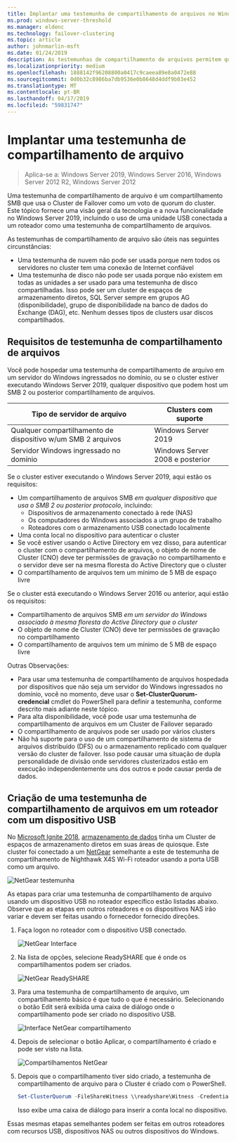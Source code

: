 ```yaml
---
title: Implantar uma testemunha de compartilhamento de arquivos no Windows Server de 2019
ms.prod: windows-server-threshold
ms.manager: eldenc
ms.technology: failover-clustering
ms.topic: article
author: johnmarlin-msft
ms.date: 01/24/2019
description: As testemunhas de compartilhamento de arquivos permitem que você use um compartilhamento de arquivos para votar em quorum do cluster. Este tópico descreve as testemunhas de compartilhamento de arquivo e a nova funcionalidade, incluindo o uso de uma unidade USB conectada a um roteador como uma testemunha de compartilhamento de arquivos.
ms.localizationpriority: medium
ms.openlocfilehash: 1888142f96208800a0417c9caeea89e8a0472e88
ms.sourcegitcommit: 0d0b32c8986ba7db9536e0b8648d4ddf9b03e452
ms.translationtype: MT
ms.contentlocale: pt-BR
ms.lasthandoff: 04/17/2019
ms.locfileid: "59831747"
---
```

# <a name="deploy-a-file-share-witness"></a>Implantar uma testemunha de compartilhamento de arquivo

> Aplica-se a: Windows Server 2019, Windows Server 2016, Windows Server 2012 R2, Windows Server 2012

Uma testemunha de compartilhamento de arquivo é um compartilhamento SMB que usa o Cluster de Failover como um voto de quorum do cluster. Este tópico fornece uma visão geral da tecnologia e a nova funcionalidade no Windows Server 2019, incluindo o uso de uma unidade USB conectada a um roteador como uma testemunha de compartilhamento de arquivos.

As testemunhas de compartilhamento de arquivo são úteis nas seguintes circunstâncias:  

- Uma testemunha de nuvem não pode ser usada porque nem todos os servidores no cluster tem uma conexão de Internet confiável
- Uma testemunha de disco não pode ser usada porque não existem em todas as unidades a ser usado para uma testemunha de disco compartilhadas. Isso pode ser um cluster de espaços de armazenamento diretos, SQL Server sempre em grupos AG (disponibilidade), grupo de disponibilidade na banco de dados do Exchange (DAG), etc.  Nenhum desses tipos de clusters usar discos compartilhados.

## <a name="file-share-witness-requirements"></a>Requisitos de testemunha de compartilhamento de arquivos

Você pode hospedar uma testemunha de compartilhamento de arquivo em um servidor do Windows ingressados no domínio, ou se o cluster estiver executando Windows Server 2019, qualquer dispositivo que podem host um SMB 2 ou posterior compartilhamento de arquivos.

|Tipo de servidor de arquivo                 | Clusters com suporte |
|---------------------------------|--------------------|
|Qualquer compartilhamento de dispositivo w/um SMB 2 arquivos | Windows Server 2019|
|Servidor Windows ingressado no domínio     | Windows Server 2008 e posterior|

Se o cluster estiver executando o Windows Server 2019, aqui estão os requisitos:

- Um compartilhamento de arquivos SMB *em qualquer dispositivo que usa o SMB 2 ou posterior protocolo*, incluindo:
    - Dispositivos de armazenamento conectado à rede (NAS)
    - Os computadores do Windows associados a um grupo de trabalho
    - Roteadores com o armazenamento USB conectado localmente
- Uma conta local no dispositivo para autenticar o cluster
- Se você estiver usando o Active Directory em vez disso, para autenticar o cluster com o compartilhamento de arquivos, o objeto de nome de Cluster (CNO) deve ter permissões de gravação no compartilhamento e o servidor deve ser na mesma floresta do Active Directory que o cluster
- O compartilhamento de arquivos tem um mínimo de 5 MB de espaço livre

Se o cluster está executando o Windows Server 2016 ou anterior, aqui estão os requisitos:

- Compartilhamento de arquivos SMB *em um servidor do Windows associado à mesma floresta do Active Directory que o cluster*
- O objeto de nome de Cluster (CNO) deve ter permissões de gravação no compartilhamento
- O compartilhamento de arquivos tem um mínimo de 5 MB de espaço livre

Outras Observações:
- Para usar uma testemunha de compartilhamento de arquivos hospedada por dispositivos que não seja um servidor do Windows ingressados no domínio, você no momento, deve usar o **Set-ClusterQuorum-credencial** cmdlet do PowerShell para definir a testemunha, conforme descrito mais adiante neste tópico.
- Para alta disponibilidade, você pode usar uma testemunha de compartilhamento de arquivos em um Cluster de Failover separado
- O compartilhamento de arquivos pode ser usado por vários clusters
- Não há suporte para o uso de um compartilhamento de sistema de arquivos distribuído (DFS) ou o armazenamento replicado com qualquer versão do cluster de failover.  Isso pode causar uma situação de dupla personalidade de divisão onde servidores clusterizados estão em execução independentemente uns dos outros e pode causar perda de dados.

## <a name="creating-a-file-share-witness-on-a-router-with-a-usb-device"></a>Criação de uma testemunha de compartilhamento de arquivos em um roteador com um dispositivo USB

No [Microsoft Ignite 2018](https://azure.microsoft.com/ignite/), [armazenamento de dados](http://www.dataonstorage.com/) tinha um Cluster de espaços de armazenamento diretos em suas áreas de quiosque.  Este cluster foi conectado a um [NetGear](https://www.netgear.com) semelhante a este de testemunha de compartilhamento de Nighthawk X4S Wi-Fi roteador usando a porta USB como um arquivo.

![NetGear testemunha](media\File-Share-Witness\FSW1.png)

As etapas para criar uma testemunha de compartilhamento de arquivo usando um dispositivo USB no roteador específico estão listadas abaixo.  Observe que as etapas em outros roteadores e os dispositivos NAS irão variar e devem ser feitas usando o fornecedor fornecido direções.


1. Faça logon no roteador com o dispositivo USB conectado.

   ![NetGear Interface](media\File-Share-Witness\FSW2.png)

2. Na lista de opções, selecione ReadySHARE que é onde os compartilhamentos podem ser criados.

   ![NetGear ReadySHARE](media\File-Share-Witness\FSW3.png)

3. Para uma testemunha de compartilhamento de arquivo, um compartilhamento básico é que tudo o que é necessário.  Selecionando o botão Edit será exibida uma caixa de diálogo onde o compartilhamento pode ser criado no dispositivo USB.

   ![Interface NetGear compartilhamento](media\File-Share-Witness\FSW4.png)

4. Depois de selecionar o botão Aplicar, o compartilhamento é criado e pode ser visto na lista.

   ![Compartilhamentos NetGear](media\File-Share-Witness\FSW5.png)

5. Depois que o compartilhamento tiver sido criado, a testemunha de compartilhamento de arquivo para o Cluster é criado com o PowerShell.

   ```PowerShell
   Set-ClusterQuorum -FileShareWitness \\readyshare\Witness -Credential (Get-Credential)
   ```

   Isso exibe uma caixa de diálogo para inserir a conta local no dispositivo.

Essas mesmas etapas semelhantes podem ser feitas em outros roteadores com recursos USB, dispositivos NAS ou outros dispositivos do Windows.
